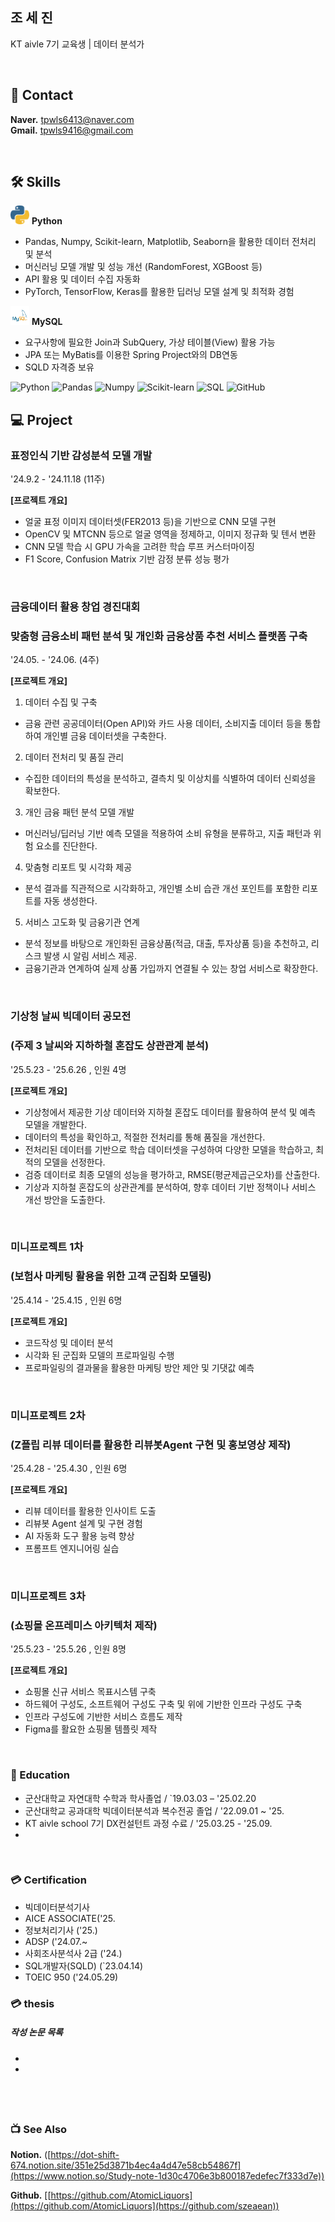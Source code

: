 ## 조 세 진

KT aivle 7기 교육생 | 데이터 분석가
<!--모델 : https://roseline.oopy.io/resume-->


&nbsp;  


## 📧 Contact
**Naver.**  tpwls6413@naver.com        
**Gmail.**  tpwls9416@gmail.com   

&nbsp;

## 🛠️ Skills  
<img src="./python_icon.png" width="30px" height="30px"/> **Python** &nbsp; 
- Pandas, Numpy, Scikit-learn, Matplotlib, Seaborn을 활용한 데이터 전처리 및 분석  
- 머신러닝 모델 개발 및 성능 개선 (RandomForest, XGBoost 등)  
- API 활용 및 데이터 수집 자동화
- PyTorch, TensorFlow, Keras를 활용한 딥러닝 모델 설계 및 최적화 경험
&nbsp;  

<img src="./mysql_icon.png" width="30px" height="30px"/> **MySQL** &nbsp; 
- 요구사항에 필요한 Join과 SubQuery, 가상 테이블(View) 활용 가능 
- JPA 또는 MyBatis를 이용한 Spring Project와의 DB연동 
- SQLD 자격증 보유
&nbsp; 


![Python](https://img.shields.io/badge/Python-3776AB?style=for-the-badge&logo=python&logoColor=white)
![Pandas](https://img.shields.io/badge/Pandas-150458?style=for-the-badge&logo=pandas&logoColor=white)
![Numpy](https://img.shields.io/badge/Numpy-013243?style=for-the-badge&logo=numpy&logoColor=white)
![Scikit-learn](https://img.shields.io/badge/Scikit--learn-F7931E?style=for-the-badge&logo=scikitlearn&logoColor=white)
![SQL](https://img.shields.io/badge/SQL-4479A1?style=for-the-badge&logo=mysql&logoColor=white)
![GitHub](https://img.shields.io/badge/GitHub-181717?style=for-the-badge&logo=github&logoColor=white)
&nbsp;  




## 💻 Project

### 표정인식 기반 감성분석 모델 개발
'24.9.2 - '24.11.18 (11주)

**[프로젝트 개요]**
- 얼굴 표정 이미지 데이터셋(FER2013 등)을 기반으로 CNN 모델 구현
- OpenCV 및 MTCNN 등으로 얼굴 영역을 정제하고, 이미지 정규화 및 텐서 변환
- CNN 모델 학습 시 GPU 가속을 고려한 학습 루프 커스터마이징
- F1 Score, Confusion Matrix 기반 감정 분류 성능 평가

&nbsp;  

### 금융데이터 활용 창업 경진대회
### 맞춤형 금융소비 패턴 분석 및 개인화 금융상품 추천 서비스 플랫폼 구축
'24.05. - '24.06. (4주)

**[프로젝트 개요]**

1. 데이터 수집 및 구축
- 금융 관련 공공데이터(Open API)와 카드 사용 데이터, 소비지출 데이터 등을 통합하여 개인별 금융 데이터셋을 구축한다.
2. 데이터 전처리 및 품질 관리
- 수집한 데이터의 특성을 분석하고, 결측치 및 이상치를 식별하여 데이터 신뢰성을 확보한다.
3. 개인 금융 패턴 분석 모델 개발
- 머신러닝/딥러닝 기반 예측 모델을 적용하여 소비 유형을 분류하고, 지출 패턴과 위험 요소를 진단한다.
4. 맞춤형 리포트 및 시각화 제공
- 분석 결과를 직관적으로 시각화하고, 개인별 소비 습관 개선 포인트를 포함한 리포트를 자동 생성한다.
5. 서비스 고도화 및 금융기관 연계
- 분석 정보를 바탕으로 개인화된 금융상품(적금, 대출, 투자상품 등)을 추천하고, 리스크 발생 시 알림 서비스 제공.
- 금융기관과 연계하여 실제 상품 가입까지 연결될 수 있는 창업 서비스로 확장한다.

&nbsp;  

### 기상청 날씨 빅데이터 공모전
### (주제 3  날씨와 지하하철 혼잡도 상관관계 분석)
'25.5.23 - '25.6.26  , 인원 4명  

**[프로젝트 개요]**  
- 기상청에서 제공한 기상 데이터와 지하철 혼잡도 데이터를 활용하여 분석 및 예측 모델을 개발한다.
- 데이터의 특성을 확인하고, 적절한 전처리를 통해 품질을 개선한다.
- 전처리된 데이터를 기반으로 학습 데이터셋을 구성하여 다양한 모델을 학습하고, 최적의 모델을 선정한다.
- 검증 데이터로 최종 모델의 성능을 평가하고, RMSE(평균제곱근오차)를 산출한다.
- 기상과 지하철 혼잡도의 상관관계를 분석하여, 향후 데이터 기반 정책이나 서비스 개선 방안을 도출한다.

&nbsp;  

### 미니프로젝트 1차
### (보험사 마케팅 활용을 위한 고객 군집화 모델링)
'25.4.14 - '25.4.15  , 인원 6명  

**[프로젝트 개요]**  
- 코드작성 및 데이터 분석
- 시각화 된 군집화 모델의 프로파일링 수행
- 프로파일링의 결과물을 활용한 마케팅 방안 제안 및 기댓값 예측

&nbsp;  

### 미니프로젝트 2차
### (Z플립 리뷰 데이터를 활용한 리뷰봇Agent 구현 및 홍보영상 제작)
'25.4.28 - '25.4.30  , 인원 6명  

**[프로젝트 개요]**  
- 리뷰 데이터를 활용한 인사이트 도출 
- 리뷰봇 Agent 설계 및 구현 경험
- AI 자동화 도구 활용 능력 향상
- 프롬프트 엔지니어링 실습

&nbsp;  

### 미니프로젝트 3차
### (쇼핑몰 온프레미스 아키텍처 제작)
'25.5.23 - '25.5.26  , 인원 8명  

**[프로젝트 개요]**  
- 쇼핑몰 신규 서비스 목표시스템 구축
- 하드웨어 구성도, 소프트웨어 구성도 구축 및 위에 기반한 인프라 구성도 구축
- 인프라 구성도에 기반한 서비스 흐름도 제작
- Figma를 활요한 쇼핑몰 템플릿 제작

&nbsp;  

### 📙 Education
- 군산대학교 자연대학 수학과 학사졸업  / `19.03.03 – '25.02.20
- 군산대학교 공과대학 빅데이터분석과 복수전공 졸업 / '22.09.01 ~ '25.
- KT aivle school 7기 DX컨설턴트 과정 수료  / '25.03.25 - '25.09.
- 

&nbsp;  

### 💳 Certification
- 빅데이터분석기사 
- AICE ASSOCIATE('25.
- 정보처리기사 ('25.)
- ADSP ('24.07.~
- 사회조사분석사 2급 ('24.)
- SQL개발자(SQLD) (`23.04.14)
- TOEIC 950 ('24.05.29)



### 💳 thesis
##### 작성 논문 목록
- 
- 

&nbsp;  
---


### 📺 See Also

**Notion.** ([https://dot-shift-674.notion.site/351e25d3871b4ec4a4d47e58cb54867f](https://www.notion.so/Study-note-1d30c4706e3b800187edefec7f333d7e))

**Github.**  [[https://github.com/AtomicLiquors](https://github.com/AtomicLiquors](https://github.com/szeaean))
